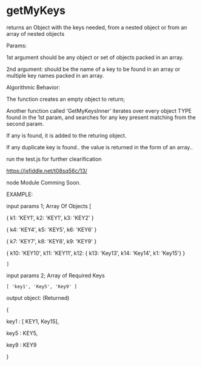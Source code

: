 # getMyKeys
returns an Object with the keys needed, from a nested object or from an array of nested objects

Params: 

 1st argument should be any object or set of objects packed in an array.
 
 2nd argument: should be the name of a key to be found in an array or multiple key names packed in an array.
 
 
 Algorithmic Behavior: 
 
   The function creates an empty object to return;
   
   Another function called 'GetMyKeysInner' iterates over every object TYPE found in the 1st param, and searches for any key present matching from the second param.
   
   If any is found, it is added to the returing object.
   
   If any duplicate key is found..  the value is returned in the form of an array..  
   
   run the test.js for further clearification
   
   https://jsfiddle.net/t08sq56c/13/
   
   
   node Module Comming Soon.
   
   EXAMPLE:

  input params 1; Array Of Objects 
 [
 
  {  k1: 'KEY1', k2: 'KEY1', k3: 'KEY2' } 
  
  
  {  k4: 'KEY4', k5: 'KEY5', k6: 'KEY6' }
  
  
  {  k7: 'KEY7', k8: 'KEY8', k9: 'KEY9' }
  
  
  {  k10: 'KEY10', k11: 'KEY11', k12: { k13: 'Key13', k14: 'Key14', k1: 'Key15'}   }
  
  
    ]
    
    
 input params 2; Array of Required Keys


    [ 'key1', 'Key5', 'Key9' ]


output object: (Returned)


 { 
 
   key1 : [ KEY1, Key15],
   
   key5 :  KEY5,
   
   key9 :  KEY9
   
 }

